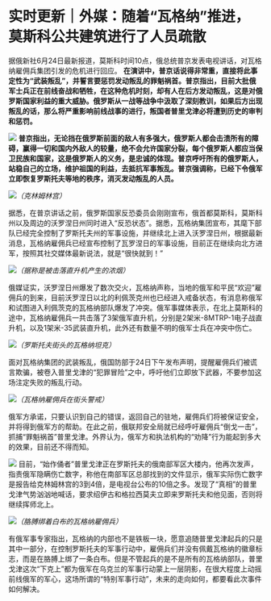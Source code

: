 

# 实时更新｜外媒：随着“瓦格纳”推进，莫斯科公共建筑进行了人员疏散

据俄新社6月24日最新报道，莫斯科时间10点，俄总统普京发表电视讲话，对瓦格纳雇佣兵集团引发的危机进行回应。
**在演讲中，普京话说得非常重，直接将此事定性为“武装叛乱”，并誓言要惩罚发动叛乱的罪魁祸首。普京指出，目前大批俄军士兵正在前线奋战和牺牲，在这种危机时刻，却有人在后方发动叛乱，这是对俄罗斯国家利益的重大威胁。俄罗斯从一战等战争中汲取了深刻教训，如果后方出现叛乱的话，那么将严重影响前线战事的进行，叛国者普里戈津必将遭到历史的审判和惩罚。**

![](https://inews.gtimg.com/news_bt/OeMgIhTz6dGGGEXGyw210O2KlTU7bkylaxmBlaFqiLJUQAA/1000)
**普京指出，无论挡在俄罗斯前面的敌人有多强大，俄罗斯人都会击溃所有的障碍，赢得一切和国内外敌人的较量，绝不会允许国家分裂，每个俄罗斯人都应当保卫民族和国家，这是俄罗斯人的义务，是忠诚的体现。普京呼吁所有的俄罗斯人，站稳自己的立场，维护祖国的利益，去抵抗军事叛乱。普京强调称，已经下令俄军立即恢复罗斯托夫等地的秩序，消灭发动叛乱的人员。**

![](https://inews.gtimg.com/news_bt/OJKfyTHkD4uTPM5xBmA4rlATuUxOA8hwJMQd916YXQ3L8AA/1000)_（克林姆林宫）_

据悉，在普京讲话之前，俄罗斯国家反恐委员会刚刚宣布，俄首都莫斯科，莫斯科州以及周边的沃罗涅日州同时进入“反恐状态”。据悉，瓦格纳集团宣布，其麾下部队已经完全控制了罗斯托夫州的军事设施，并继续北上进入沃罗涅日州，根据最新消息，瓦格纳雇佣兵已经宣布控制了瓦罗涅日的军事设施，目前正在继续向北方进军，按照其社交媒体最新说法，就是“很快就到！”

![](https://inews.gtimg.com/news_bt/OSCvUMeeExUPEDX48zEbYuVaD1dPorgjAJFYOhm5LJwSQAA/1000)_（据称是被击落直升机产生的浓烟）_

俄媒证实，沃罗涅日州爆发了数次交火，瓦格纳声称，当地的俄军和平民“欢迎”雇佣兵的到来，目前沃罗涅日以北的利佩茨克州也已经进入戒备状态，有消息称俄军和试图进入利佩茨克的瓦格纳部队爆发了冲突。俄军事媒体表示，在北上莫斯科的途中，瓦格纳雇佣兵一共击落了3架俄军直升机，分别是2架米-8MTRP-1电子战直升机，以及1架米-35武装直升机，此外还有数量不明的俄军士兵在冲突中伤亡。

![](https://inews.gtimg.com/news_bt/OTY6LNxXRhWEPo-MECQpwuIZXyxHKnTL5BeMO8wDmvYTUAA/1000)_（罗斯托夫街头的瓦格纳坦克）_

面对瓦格纳集团的武装叛乱，俄国防部于24日下午发布声明，提醒雇佣兵们被谎言欺骗，被卷入普里戈津的“犯罪冒险”之中，呼吁他们立即放下武器，不要参加这场注定失败的叛乱行动。

![](https://inews.gtimg.com/news_bt/OT_Ybk6Y329JnWS8uehepJhUenzjAgwLLOXtlSIuWK36AAA/1000)_（瓦格纳雇佣兵在街头警戒）_

俄军方承诺，只要认识到自己的错误，返回自己的驻地，雇佣兵们将被保证安全，并将得到俄军方的帮助。在此之前，俄联邦安全局就已经呼吁雇佣兵“倒戈一击”，抓捕“罪魁祸首”普里戈津。外界认为，俄军方和执法机构的“劝降”行为能起到多大的效果，目前还不得而知。

![](https://inews.gtimg.com/news_bt/O5BFVdSzlAerpCi8elbsCGgTrKboKLrDM3vNWhw9lnKBYAA/1000)
目前，“始作俑者”普里戈津正在罗斯托夫的俄南部军区大楼内，他再次发声，指责俄军隐瞒伤亡数字，称他在南部军区总部找到的文件显示，俄军实际伤亡数字是报告给克林姆林宫的3到4倍，是电视台公布的10倍之多。发现了“真相”的普里戈津气势汹汹地喊话，要求绍伊古和格拉西莫夫立即来罗斯托夫和他见面，否则将继续挥师北上。

![](https://inews.gtimg.com/news_bt/OGzPYg8OD6GxftHlAmifm0Bvc4BM5ufYc_7DUAKt5Dm1oAA/1000)_（胳膊绑着白布的瓦格纳雇佣兵）_

有俄军事专家指出，瓦格纳的内部也不是铁板一块，愿意追随普里戈津起兵的只是其中一部分，在控制罗斯托夫的军事行动中，雇佣兵们并没有佩戴瓦格纳的徽章标志，而是在胳膊上绑了一条白布。但是不管起兵的是不是所有的瓦格纳部队，普里戈津这次“下克上”都为俄军在乌克兰的军事行动蒙上一层阴影，在很大程度上动摇前线俄军的军心，这场所谓的“特别军事行动”，未来的走向如何，都要看此次事件如何解决。

